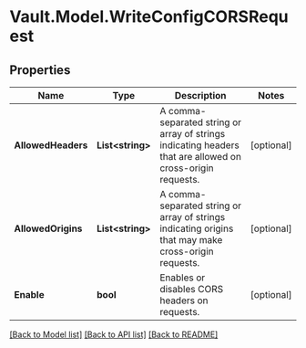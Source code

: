 # Vault.Model.WriteConfigCORSRequest

## Properties

Name | Type | Description | Notes
------------ | ------------- | ------------- | -------------
**AllowedHeaders** | **List&lt;string&gt;** | A comma-separated string or array of strings indicating headers that are allowed on cross-origin requests. | [optional] 
**AllowedOrigins** | **List&lt;string&gt;** | A comma-separated string or array of strings indicating origins that may make cross-origin requests. | [optional] 
**Enable** | **bool** | Enables or disables CORS headers on requests. | [optional] 

[[Back to Model list]](../README.md#documentation-for-models) [[Back to API list]](../README.md#documentation-for-api-endpoints) [[Back to README]](../README.md)

